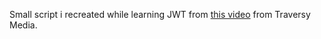 Small script i recreated while learning JWT from [this video](https://www.youtube.com/watch?v=7nafaH9SddU&ab_channel=TraversyMedia) from Traversy Media.